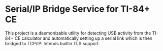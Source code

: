 # Serial/IP Bridge Service for TI-84+ CE

This project is a daemonizable utility for detecting USB activity from the TI-84+ CE calculator and automatically setting up a serial link which is then bridged to TCP/IP. Intends builtin TLS support.
